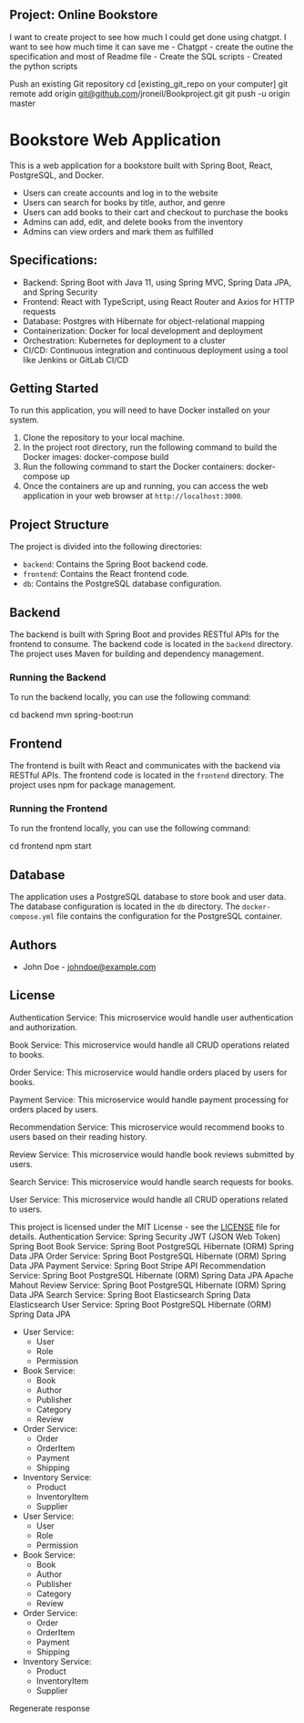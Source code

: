 ## Project: Online Bookstore
I want to create project to see how much I could get done using chatgpt.
I want to see how much time it can save me 
    - Chatgpt 
         - create the outine the specification and most of Readme file
         - Create the SQL scripts 
         - Created the python scripts


Push an existing Git repository
cd [existing_git_repo on your computer]
git remote add origin git@github.com/jroneil/Bookproject.git
git push -u origin master


# Bookstore Web Application

This is a web application for a bookstore built with Spring Boot, React, PostgreSQL, and Docker.

   -  Users can create accounts and log in to the website
   -  Users can search for books by title, author, and genre
   -  Users can add books to their cart and checkout to purchase the books
   -  Admins can add, edit, and delete books from the inventory
   -  Admins can view orders and mark them as fulfilled

## Specifications:
   -  Backend: Spring Boot with Java 11, using Spring MVC, Spring Data JPA, and Spring Security
   -  Frontend: React with TypeScript, using React Router and Axios for HTTP requests
   -  Database: Postgres with Hibernate for object-relational mapping
   -  Containerization: Docker for local development and deployment
   -  Orchestration: Kubernetes for deployment to a cluster
   -  CI/CD: Continuous integration and continuous deployment using a tool like Jenkins or GitLab CI/CD

## Getting Started

To run this application, you will need to have Docker installed on your system. 

1. Clone the repository to your local machine.
2. In the project root directory, run the following command to build the Docker images:
docker-compose build
3. Run the following command to start the Docker containers:
docker-compose up
4. Once the containers are up and running, you can access the web application in your web browser at `http://localhost:3000`.

## Project Structure

The project is divided into the following directories:

- `backend`: Contains the Spring Boot backend code.
- `frontend`: Contains the React frontend code.
- `db`: Contains the PostgreSQL database configuration.

## Backend

The backend is built with Spring Boot and provides RESTful APIs for the frontend to consume. The backend code is located in the `backend` directory. The project uses Maven for building and dependency management.

### Running the Backend

To run the backend locally, you can use the following command:

cd backend
mvn spring-boot:run


## Frontend

The frontend is built with React and communicates with the backend via RESTful APIs. The frontend code is located in the `frontend` directory. The project uses npm for package management.

### Running the Frontend

To run the frontend locally, you can use the following command:

cd frontend
npm start


## Database

The application uses a PostgreSQL database to store book and user data. The database configuration is located in the `db` directory. The `docker-compose.yml` file contains the configuration for the PostgreSQL container.

## Authors

- John Doe - [johndoe@example.com](mailto:johndoe@example.com)

## License

Authentication Service: This microservice would handle user authentication and authorization.

Book Service: This microservice would handle all CRUD operations related to books.

Order Service: This microservice would handle orders placed by users for books.

Payment Service: This microservice would handle payment processing for orders placed by users.

Recommendation Service: This microservice would recommend books to users based on their reading history.

Review Service: This microservice would handle book reviews submitted by users.

Search Service: This microservice would handle search requests for books.

User Service: This microservice would handle all CRUD operations related to users.

This project is licensed under the MIT License - see the [LICENSE](LICENSE) file for details.
Authentication Service:
Spring Security
JWT (JSON Web Token)
Spring Boot
Book Service:
Spring Boot
PostgreSQL
Hibernate (ORM)
Spring Data JPA
Order Service:
Spring Boot
PostgreSQL
Hibernate (ORM)
Spring Data JPA
Payment Service:
Spring Boot
Stripe API
Recommendation Service:
Spring Boot
PostgreSQL
Hibernate (ORM)
Spring Data JPA
Apache Mahout
Review Service:
Spring Boot
PostgreSQL
Hibernate (ORM)
Spring Data JPA
Search Service:
Spring Boot
Elasticsearch
Spring Data Elasticsearch
User Service:
Spring Boot
PostgreSQL
Hibernate (ORM)
Spring Data JPA




- User Service:
   - User
   - Role
   - Permission
- Book Service:
   - Book
   - Author
   - Publisher
   - Category
   - Review
- Order Service:
   - Order
   - OrderItem
   - Payment
   - Shipping
- Inventory Service:
   - Product
   -  InventoryItem
   - Supplier
- User Service:
   - User
   - Role
   - Permission
- Book Service:
   - Book
   - Author
   - Publisher
   - Category
   - Review
- Order Service:
   - Order
   - OrderItem
   - Payment
   - Shipping
- Inventory Service:
   - Product
   - InventoryItem
   - Supplier





Regenerate response

